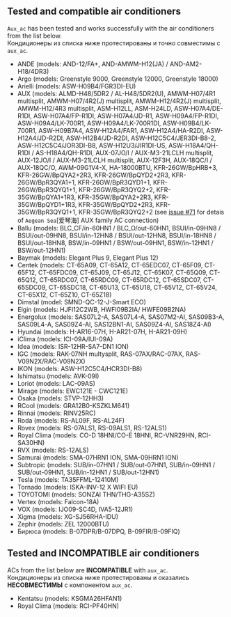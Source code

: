 ## Tested and compatible air conditioners ##
`Aux_ac` has been tested and works successfully with the air conditioners from the list below.<br/>
Кондиционеры из списка ниже протестированы и точно совместимы с `aux_ac`.

+ ANDE (models: AND-12/FA+, AND-AMWM-H12(JA) / AND-AM2-H18/4DR3)
+ Argo (models: Greenstyle 9000, Greenstyle 12000, Greenstyle 18000)
+ Arielli (models: ASW-H09B4/FGR3DI-EU)
+ AUX (models: ALMD-H48/5DR2 / AL-H48/5DR2(U), AMWM-H07/4R1 multisplit, AMWM-H07/4R2(J) multisplit, AMWM-H12/4R2(J) multisplit, AMWM-H12/4R3 multisplit, ASM-H12LL, ASM-H24LD, ASW-H07A4/DE-R1DI, ASW-H07A4/FP-R1DI, ASW-H07A4/JD-R1, ASW-H09A4/FP-R1DI, ASW-H09A4/LK-700R1, ASW-H09A4/LK-700R1DI, ASW-H09B4/LK-700R1, ASW-H09B7A4, ASW-H12A4/FAR1, ASW-H12A4/HA-R2DI, ASW-H12A4/JD-R2DI, ASW-H12B4/JD-R2DI, ASW-H12C5C4/JER3DI-B8-2, ASW-H12C5C4/JOR3DI-B8, ASW-H12U3/JIR1DI-US, ASW-H18A4/QH-R1DI / AS-H18A4/QH-R1DI, AUX-07JO/I / AUX-M3-21LCLH multisplit, AUX-12JO/I / AUX-M3-21LCLH multisplit, AUX-12F3H, AUX-18QC/I / AUX-18QC/O, AWM-09G1V4-X, HA-18000BTU, KFR-26GW/BpHRB+3, KFR-26GW/BpQYA2+2R3, KFR-26GW/BpQYD2+2R3, KFR-26GW/BpR3QYA1+1, KFR-26GW/BpR3QYD1+1, KFR-26GW/BpR3QYQ1+1, KFR-26GW/BpR3QYQ2+2, KFR-35GW/BpQYA1+1R3, KFR-35GW/BpQYA2+2R3, KFR-35GW/BpQYD1+1R3, KFR-35GW/BpQYD2+2R3, KFR-35GW/BpR3QYQ1+1, KFR-35GW/BpR3QYQ2+2 (see [issue #71](https://github.com/GrKoR/esphome_aux_ac_component/issues/71) for detais of `Aegean Sea`[爱琴海] AUX family AC connection)
+ Ballu (models: BLC_CF/in-60HN1 / BLC_O/out-60HN1, BSUI/in-09HN8 / BSUI/out-09HN8, BSUI/in-12HN8 / BSUI/out-12HN8, BSUI/in-18HN8 / BSUI/out-18HN8, BSW/in-09HN1 / BSW/out-09HN1, BSW/in-12HN1 / BSW/out-12HN1)
+ Baymak (models: Elegant Plus 9, Elegant Plus 12)
+ Centek (models: CT-65A09, CT-65A12, CT-65EDC07, CT-65F09, CT-65F12, CT-65FDC09, CT-65J09, CT-65J12, CT-65K07, CT-65Q09, CT-65Q12, CT-65RDC07, CT-65RDC09, CT-65RDC12, CT-65SDC07, CT-65SDC09, CT-65SDC18, CT-65U13, CT-65U18, CT-65V12, CT-65V24, CT-65X12, CT-65Z10, CT-65Z18)
+ Dimstal (model: SMND-QC-12-J-Smart ECO)
+ Elgin (models: HJFI12C2WB, HWFI09B2IA/ HWFE09B2NA)
+ Energolux (models: SAS07L2-A, SAS07L4-A, SAS07M2-AI, SAS09B3-A, SAS09L4-A, SAS09Z4-AI, SAS12BN1-AI, SAS09Z4-AI, SAS18Z4-AI)
+ Hyundai (models: H-AR16-07H, H-AR21-07H, H-AR21-09H)
+ iClima (models: ICI-09A/IUI-09A)
+ Idea (models: ISR-12HR-SA7-DN1 ION)
+ IGC (models: RAK-07NH multysplit, RAS-07AX/RAC-07AX, RAS-V09N2X/RAC-V09N2X)
+ IKON (models: ASW-H12C5C4/HCR3DI-B8)
+ Ishimatsu (models: AVK-09I)
+ Loriot (models: LAC-09AS)
+ Mirage (models: EWC121E - CWC121E)
+ Osaka (models: STVP-12HH3)
+ RCool (models: GRA12B0-KSZKLM641)
+ Rinnai (models: RINV25RC)
+ Roda (models: RS-AL09F, RS-AL24F)
+ Rovex (models: RS-07ALS1, RS-09ALS1, RS-12ALS1)
+ Royal Clima (models: CO-D 18HNI/CO-E 18HNI, RC-VNR29HN, RCI-SA30HN)
+ RVX (models: RS-12ALS)
+ Samurai (models: SMA-07HRN1 ION, SMA-09HRN1 ION)
+ Subtropic (models: SUB/in-07HN1 / SUB/out-07HN1, SUB/in-09HN1 / SUB/out-09HN1, SUB/in-12HN1 / SUB/out-12HN1)
+ Tesla (models: TA35FFML-12410M)
+ Tornado (models: ISKA-INV-12 X WIFI EU)
+ TOYOTOMI (models: SONZAI THN/THG-A35SZ)
+ Vertex (models: Falcon-18A)
+ VOX (models: IJO09-SC4D, IVA5-12JR1)
+ Xigma (models: XG-SJ56RHA-IDU)
+ Zephir (models: ZEL 12000BTU)
+ Бирюса (models: B-07DPR/B-07DPQ, B-09FIR/B-09FIQ)

## Tested and INCOMPATIBLE air conditioners ##
ACs from the list below are **INCOMPATIBLE** with `aux_ac`.<br/>
Кондиционеры из списка ниже протестированы и оказались **НЕСОВМЕСТИМЫ** с компонентом `aux_ac`.

+ Kentatsu (models: KSGMA26HFAN1)
+ Royal Clima (models: RCI-PF40HN)
